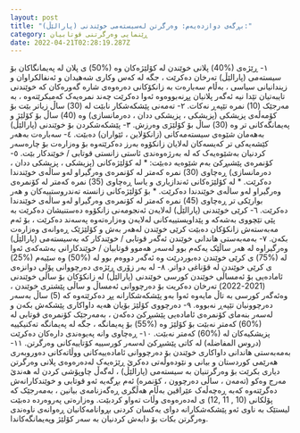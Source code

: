 ```yaml
---
layout: post
title: "بڕگەی دوازدەیەم: وەرگرتن لەسیستەمی خوێندنی (پارالێڵ):"
category: ڕێنمایی وەرگرتنی قوتابیان
date: 2022-04-21T02:28:19.287Z
---
```


١- ڕێژەی (%40) پلانی خوێندن لە کۆلێژەکان وە (%50) ی پلان لە پەیمانگاکان بۆ سیستەمی (پارالێڵ) تەرخان دەکرێت ، جگە لە کەس وکاری شەهیدان و ئەنفالکراوان و زیندانیانی سیاسی ، بەڵام سەبارەت بە زانکۆکانی دەرەوەی شارە گەورەکان کە خوێندنی تایبەتیان تێدا نیە ئەگەر پلانیان پڕنەبووەوە ئەوا دەکرێت چەند نمرەیەک کەمبکرێتەوە ، بە مەرجێک (10) نمرە تێپەڕ نەکات.
٢- تەمەنی پێشکەشکار نابێت لە (30) ساڵ زیاتر بێت بۆ کۆمەڵەی پزیشکی (پزیشکی ، پزیشکی ددان ، دەرمانسازی) وە (40) ساڵ بۆ کۆلێژ و پەیمانگەکانی تر وە (30) ساڵ بۆ کۆلێژی وەرزش.
٣- پێشکەشکردن بۆ خوێندنی (پارالێڵ) بەهەمان شێوەی سیستەمەکانی (زانکۆلاین ، ئێواران) دەبێت.
٤- سەبارەت بەهەر کێشەيەکی تر کەیسەکان لەلایان زانکۆوە بەرز دەکرێتەوە بۆ وەزارەت بۆ چارەسەر کردنیان بەشێوەیەک کە لە بەرژەوەندی ئاستی زانستی قوتابی / خوێندکار بێت.
٥- کۆنمرەی پێشبڕکێ بەم شێوەیە دەبێت: 
\* لە کۆلێژەکانی (پزیشکی ، پزیشکی ددان ، دەرمانسازی) ڕەچاوی (30) نمرە کەمتر لە کۆنمرەی وەرگیراو لەو ساڵەی خوێندندا دەکرێت. 
\* لە کۆلێژەکانی ئەندازیاری و یاسا ڕەچاوی (35) نمرە کەمتر لە کۆنمرەی وەرگیراو لەو ساڵەی خوێندندا دەکرێت. 
\* بۆ کۆلێژەکانی زانستە تەندروستییەکان و هەر بوارێکی تر ڕەچاوی (45) نمرە کەمتر لە کۆنمرەی وەرگیراو لەو ساڵەی خوێندندا دەکرێت.
٦- کرێی خوێندنی (پارالێڵ) لەلایەن ئەنجومەنی زانکۆوە دەستنیشان دەکرێت بە پێی تێچووی بەشەکە و پێداویستییەکانی لەلایەن وەزارەتەوە پەسەند دەکرێت ، بۆ ئەم مەبەستەش زانکۆکان دەبێت کرێی خوێندن لەهەر بەش و کۆلێژێک ڕەوانەی وەزارەت بکەن.
٧- بەمەبەستی هاندانی خوێندن ئەگەر قوتابی / خوێندکار کە بەسیستەمی (پارالێڵ) وەرگیراوە لە هەر ساڵێک یەکەم بوو لەسەر هەموو قوتابیان / خوێندکارانی بەشەکەی ئەوا لە (%75) ی کرێی خوێندن دەبوردرێت وە ئەگەر دووەم بوو لە (%50) وە سێیەم (%25) ی کرێی خوێندن لە قۆناغی دواتر.
٨- لە بەر زۆری ڕێژەی دەرچووانی پۆلی دوانزەی ئامادەیی بۆ ئەمساڵی خوێندن کورسی خوێندنی (پارالێڵ) لە زانکۆکان بۆ ساڵی خوێندنی (2021-2022) تەرخان دەکریت بۆ دەرچووانی ئەمساڵ و ساڵی پێشتری خوێندن ، وەئەگەر کورسی بە تاڵ مایەوە ئەوا بەو پێشکەشکارانە پڕ دەکرێتەوە کە (5) ساڵ بەسەر دەرچوونیان تێپەڕ نەبووە.
٩- دەرچووی کۆلێژ بۆیان هەیە داواکاری پێشکەش بکەن و لەسەر بنەمای کۆنمرەی ئامادەیی پێشبڕکێ دەکەن ، بەمەرجێک کۆنمرەی قوتابی لە (%60) کەمتر نەبێت بۆ کۆلێژ وە (%55) بۆ پەیمانگە ، جگە لە پەیمانگە تەکنیکییە پزیشکیەکان لە (%60) کەمتر نەبێت.
١٠- ڕەچاوی وانە پەیوەندی دارەکان دەکرێت (دروس المفاضلە) لە کاتی پێشبڕکێ لەسەر کورسییە کۆتاییەکانی وەرگرتن.
١١- بەمەبەستی هاندانی داواکاری خوێندن بۆ دەرچووانی ئامادەییەکانی ووڵاتەکانی دەوروبەری هەرێمی کوردستان و بیانی و نێودەوڵەتی دەکرێ ڕێژەیەک لەدەرەوەی پلانی وەرگرتن دیاری بکرێت بۆ وەرگرتنیان بە سیستەمی (پارالێڵ) ، لەگەڵ چاوپۆشی کردن لە هەندێ مەرج وەکو (تەمەن ، ساڵی دەرچوون ، کۆنمرە) ئەم بڕگەیە ئەو قوتابی و خوێندکارانەش دەگرێتەوە کەبە ڕەچەڵەک عێراقین بەڵام هەڵگری ڕەگەزنامەی بیانین ، بەمەرجێک کە پۆلکانی (10 , 11 ,12) ی لەدەرەوەی وڵات تەواو کردبێت.
وەزارەتی پەروەردە دەبێت لیستێک بە ناوی ئەو پێشکەشکارانە دوای یەکسان کردنی بڕوانامەکانیان ڕەوانەی ناوەندی وەرگرتن بکات بۆ دابەش کردنیان بە سەر کۆلێژ وپەیمانگەکاندا.

